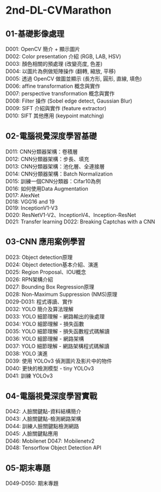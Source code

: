 # 2nd-DL-CVMarathon
## 01-基礎影像處理
D001: OpenCV 簡介 + 顯示圖片  
D002: Color presentation 介紹 (RGB, LAB, HSV)  
D003: 顏色相關的預處理 (改變亮度, 色差)  
D004: 以圖片為例做矩陣操作 (翻轉, 縮放, 平移)  
D005: 透過 OpenCV 做圖並顯示 (長方形, 圓形, 直線, 填色)  
D006: affine transformation 概念與實作  
D007: perspective transformation 概念與實作  
D008: Filter 操作 (Sobel edge detect, Gaussian Blur)  
D009: SIFT 介紹與實作 (feature extractor)  
D010: SIFT 其他應用 (keypoint matching)  
## 02-電腦視覺深度學習基礎
D011: CNN分類器架構：卷積層  
D012: CNN分類器架構：步長、填充  
D013: CNN分類器架構：池化層、全連接層  
D014: CNN分類器架構：Batch Normalization  
D015: 訓練一個CNN分類器：Cifar10為例  
D016: 如何使用Data Augmentation  
D017: AlexNet  
D018: VGG16 and 19  
D019: InceptionV1-V3  
D020: ResNetV1-V2、InceptionV4、Inception-ResNet  
D021: Transfer learning
D022: Breaking Captchas with a CNN  
## 03-CNN 應用案例學習
D023: Object detection原理  
D024: Object detection基本介紹、演進  
D025: Region Proposal、IOU概念  
D026: RPN架構介紹  
D027: Bounding Box Regression原理  
D028: Non-Maximum Suppression (NMS)原理  
D029-D031: 程式導讀、實作  
D032: YOLO 簡介及算法理解  
D033: YOLO 細節理解 - 網路輸出的後處理  
D034: YOLO 細節理解 - 損失函數  
D035: YOLO 細節理解 - 損失函數程式碼解讀  
D036: YOLO 細節理解 - 網路架構  
D037: YOLO 細節理解 - 網路架構程式碼解讀  
D038: YOLO 演進  
D039: 使用 YOLOv3 偵測圖片及影片中的物件  
D040: 更快的檢測模型 - tiny YOLOv3  
D041: 訓練 YOLOv3  
## 04-電腦視覺深度學習實戰
D042: 人臉關鍵點-資料結構簡介  
D043: 人臉關鍵點-檢測網路架構  
D044: 訓練人臉關鍵點檢測網路  
D045: 人臉關鍵點應用  
D046: Mobilenet
D047: Ｍobilenetv2  
D048: Tensorflow Object Detection API  
## 05-期末專題
D049-D050: 期末專題
